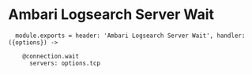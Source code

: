 
# Ambari Logsearch Server Wait

      module.exports = header: 'Ambari Logsearch Server Wait', handler: ({options}) ->
        
        @connection.wait
          servers: options.tcp
